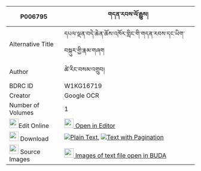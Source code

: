 |P006795|གདན་རབས་ལོ་རྒྱུས། 
| --- | --- 
|Alternative Title |དཔལ་ལྡན་བདེ་ཆེན་ཆོས་འཁོར་གླིང་གི་གདན་རབས་དང་ཡིག་བསྐུར་གྱི་རྣམ་གཞག
|Author| ཚེ་རིང་བསམ་འགྲུབ།
|BDRC ID | W1KG16719
|Creator | Google OCR
|Number of Volumes| 1
|<img width="25" src="https://img.icons8.com/color/25/000000/edit-property.png">Edit Online| [<img width="25" src="https://avatars.githubusercontent.com/u/45091458?s=200&v=4"> Open in Editor](http://editor.openpecha.org/P006795)
|<img width="25" src="https://img.icons8.com/fluent/48/000000/download-2.png"/>  Download | [![](https://img.icons8.com/color/20/000000/txt.png)Plain Text](https://github.com/Openpecha/P006795/releases/download/v2/denrab_logyu_plain_P006795.zip), [![](https://img.icons8.com/color/20/000000/txt.png)Text with Pagination](https://github.com/Openpecha/P006795/releases/download/v2/denrab_logyu_pages_P006795.zip)
|<img width="25" src="https://img.icons8.com/plasticine/100/000000/pictures-folder.png"/>  Source Images | [<img width="25" src="https://library.bdrc.io/icons/BUDA-small.svg"> Images of text file open in BUDA](https://library.bdrc.io/show/bdr:W1KG16719)